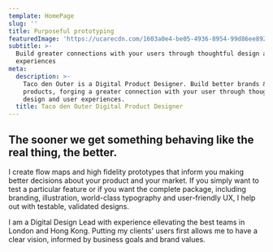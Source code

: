 ```yaml
---
template: HomePage
slug: ''
title: Purposeful prototyping
featuredImage: 'https://ucarecdn.com/1603a0e4-be05-4936-8954-99d86ee89291/'
subtitle: >-
  Build greater connections with your users through thoughtful design and
  experiences
meta:
  description: >-
    Taco den Outer is a Digital Product Designer. Build better brands &
    products, forging a greater connection with your user through thoughtful
    design and user experiences.
  title: Taco den Outer Digital Product Designer
---
```

## The sooner we get something behaving like the real thing, the better.

I create flow maps and high fidelity prototypes that inform you making better decisions about your product and your market. If you simply want to test a particular feature or if you want the complete package, including branding, illustration, world-class typography and user-friendly UX, I help out with testable, validated designs.

I am a Digital Design Lead with experience ellevating the best teams in London and Hong Kong. Putting my clients' users first allows me to have a clear vision, informed by business goals and brand values.

##

